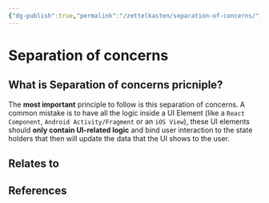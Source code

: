 ```yaml
---
{"dg-publish":true,"permalink":"/zettelkasten/separation-of-concerns/","title":"Separation of concerns","tags":["status/todo","core/tech/fundamentals/design-patterns"],"created":"2023-10-27T11:40:46.764+01:00"}
---
```



# Separation of concerns

## What is Separation of concerns pricniple?

The **most important** principle to follow is this separation of concerns. A common mistake is to have all the logic inside a UI Element (like a `React Component`, `Android Activity/Fragment` or an `iOS View`), these UI elements should **only contain UI-related logic** and bind user interaction to the state holders that then will update the data that the UI shows to the user.


## Relates to
## References
